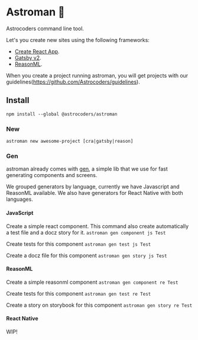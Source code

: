 # Astroman 🧐

Astrocoders command line tool.

Let's you create new sites using the following frameworks:
 - [Create React App](https://github.com/Astrocoders/cra-starter).
 - [Gatsby v2](https://github.com/Astrocoders/gatsby-starter).
 - [ReasonML](https://github.com/Astrocoders/reasonml-starter).

When you create a project running astroman, you will get projects with our guidelines(https://github.com/Astrocoders/guidelines).

## Install

`npm install --global @astrocoders/astroman`

### New

`astroman new awesome-project [cra|gatsby|reason]`

### Gen

astroman already comes with [gen](https://github.com/Astrocoders/gen), a simple lib that we use for fast generating components and screens.

We grouped generators by language, currently we have Javascript and ReasonML available. We also have generators for React Native with both languages.

#### JavaScript

Create a simple react component. This command also create automatically a test file and a docz story for it.
`astroman gen component js Test`

Create tests for this component
`astroman gen test js Test`

Create a docz file for this component
`astroman gen story js Test`


#### ReasonML

Create a simple reasonml component
`astroman gen component re Test`

Create tests for this component
`astroman gen test re Test`

Create a story on storybook for this component
`astroman gen story re Test`


#### React Native

WIP!
